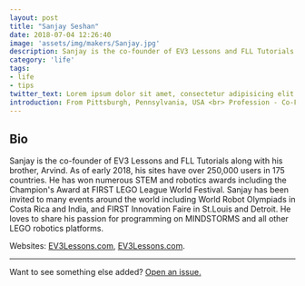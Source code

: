 ```yaml
---
layout: post
title: "Sanjay Seshan"
date: 2018-07-04 12:26:40
image: 'assets/img/makers/Sanjay.jpg'
description: Sanjay is the co-founder of EV3 Lessons and FLL Tutorials along with his brother, Arvind.
category: 'life'
tags:
- life
- tips
twitter_text: Lorem ipsum dolor sit amet, consectetur adipisicing elit.
introduction: From Pittsburgh, Pennsylvania, USA <br> Profession - Co-Founder of EV3Lessons
---
```




## Bio


Sanjay is the co-founder of EV3 Lessons and FLL Tutorials along with his brother, Arvind. As of early 2018, his sites have over 250,000 users in 175 countries. He has won numerous STEM and robotics awards including the Champion's Award at FIRST LEGO League World Festival.  Sanjay has been invited to many events around the world including World Robot Olympiads in Costa Rica and India, and FIRST Innovation Faire in St.Louis and Detroit. He loves to share his passion for programming on MINDSTORMS and all other LEGO robotics platforms.

Websites: [EV3Lessons.com](www.ev3lessons.com), [EV3Lessons.com](www.ev3lessons.com).

-----

Want to see something else added? <a href="https://github.com/poole/poole/issues/new">Open an issue.</a>
